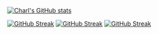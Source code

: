 [![Charl's GitHub stats](https://github-readme-stats.vercel.app/api?username=charl56)](https://github.com/anuraghazra/github-readme-stats)

[![GitHub Streak](https://github-readme-streak-stats.herokuapp.com/?user=charl56)](https://git.io/streak-stats)
[![GitHub Streak](https://streak-stats.demolab.com/?user=charl56&theme=dark)](https://git.io/streak-stats)
[![GitHub Streak](https://streak-stats.demolab.com/?user=DenverCoder1&theme=dark)](https://git.io/streak-stats)
